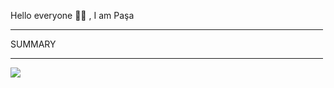 Hello everyone 👋🏻 , I am Paşa

<hr width="500"/>

<span margin="500">SUMMARY</span>

<hr  width="500"/>

<div display="flex";justifyContent="center">

![](https://github-readme-streak-stats.herokuapp.com/?user=pasaismihan&theme=dracula&hide_border=true)<br/>


</div>
